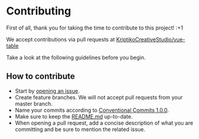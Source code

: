 # Contributing

First of all, thank you for taking the time to contribute to this project! :+1

We accept contributions via pull requests at [KriptikoCreativeStudio/vue-table](https://github.com/KriptikoCreativeStudio/vue-table/pulls)

Take a look at the following guidelines before you begin.

## How to contribute

- Start by [opening an issue](https://github.com/KriptikoCreativeStudio/vue-table/issues/new/choose).
- Create feature branches. We will not accept pull requests from your master branch.
- Name your commits according to [Conventional Commits 1.0.0](https://www.conventionalcommits.org/en/v1.0.0/).
- Make sure to keep the [README.md](https://github.com/KriptikoCreativeStudio/vue-table/blob/master/README.md) up-to-date.
- When opening a pull request, add a concise description of what you are committing and be sure to mention the related issue.
